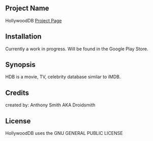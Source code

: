 ## Project Name
HollywoodDB
[Project Page](http://thedroidsmith.com/hollywood.html)

## Installation
Currently a work in progress. Will be found in the Google Play Store.

## Synopsis
HDB is a movie, TV, celebrity database similar to iMDB.

## Credits
created by: Anthony Smith AKA Droidsmith

## License
HollywoodDB uses the GNU GENERAL PUBLIC LICENSE
